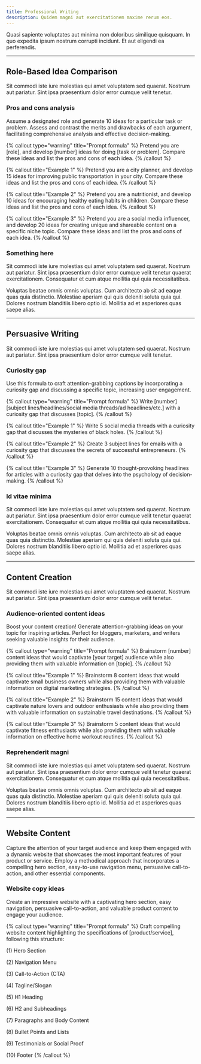 ```yaml
---
title: Professional Writing
description: Quidem magni aut exercitationem maxime rerum eos.
---
```


Quasi sapiente voluptates aut minima non doloribus similique quisquam. In quo expedita ipsum nostrum corrupti incidunt. Et aut eligendi ea perferendis.

---

## Role-Based Idea Comparison

Sit commodi iste iure molestias qui amet voluptatem sed quaerat. Nostrum aut pariatur. Sint ipsa praesentium dolor error cumque velit tenetur.

### Pros and cons analysis

Assume a designated role and generate 10 ideas for a particular task or problem. Assess and contrast the merits and drawbacks of each argument, facilitating comprehensive analysis and effective decision-making.

{% callout type="warning" title="Prompt formula" %}
Pretend you are [role], and develop [number] ideas for doing [task or problem]. Compare these ideas and list the pros and cons of each idea.
{% /callout %}

{% callout title="Example 1" %}
Pretend you are a city planner, and develop 15 ideas for improving public transportation in your city. Compare these ideas and list the pros and cons of each idea.
{% /callout %}

{% callout title="Example 2" %}
Pretend you are a nutritionist, and develop 10 ideas for encouraging healthy eating habits in children. Compare these ideas and list the pros and cons of each idea.
{% /callout %}

{% callout title="Example 3" %}
Pretend you are a social media influencer, and develop 20 ideas for creating unique and shareable content on a specific niche topic. Compare these ideas and list the pros and cons of each idea.
{% /callout %}

### Something here

Sit commodi iste iure molestias qui amet voluptatem sed quaerat. Nostrum aut pariatur. Sint ipsa praesentium dolor error cumque velit tenetur quaerat exercitationem. Consequatur et cum atque mollitia qui quia necessitatibus.

Voluptas beatae omnis omnis voluptas. Cum architecto ab sit ad eaque quas quia distinctio. Molestiae aperiam qui quis deleniti soluta quia qui. Dolores nostrum blanditiis libero optio id. Mollitia ad et asperiores quas saepe alias.

---

## Persuasive Writing

Sit commodi iste iure molestias qui amet voluptatem sed quaerat. Nostrum aut pariatur. Sint ipsa praesentium dolor error cumque velit tenetur.

### Curiosity gap

Use this formula to craft attention-grabbing captions by incorporating a curiosity gap and discussing a specific topic, increasing user engagement.

{% callout type="warning" title="Prompt formula" %}
Write [number] [subject lines/headlines/social media threads/ad headlines/etc.] with a curiosity gap that discusses [topic].
{% /callout %}

{% callout title="Example 1" %}
Write 5 social media threads with a curiosity gap that discusses the mysteries of black holes.
{% /callout %}

{% callout title="Example 2" %}
Create 3 subject lines for emails with a curiosity gap that discusses the secrets of successful entrepreneurs.
{% /callout %}

{% callout title="Example 3" %}
Generate 10 thought-provoking headlines for articles with a curiosity gap that delves into the psychology of decision-making.
{% /callout %}

### Id vitae minima

Sit commodi iste iure molestias qui amet voluptatem sed quaerat. Nostrum aut pariatur. Sint ipsa praesentium dolor error cumque velit tenetur quaerat exercitationem. Consequatur et cum atque mollitia qui quia necessitatibus.

Voluptas beatae omnis omnis voluptas. Cum architecto ab sit ad eaque quas quia distinctio. Molestiae aperiam qui quis deleniti soluta quia qui. Dolores nostrum blanditiis libero optio id. Mollitia ad et asperiores quas saepe alias.

---

## Content Creation

Sit commodi iste iure molestias qui amet voluptatem sed quaerat. Nostrum aut pariatur. Sint ipsa praesentium dolor error cumque velit tenetur.

### Audience-oriented content ideas

Boost your content creation! Generate attention-grabbing ideas on your topic for inspiring articles. Perfect for bloggers, marketers, and writers seeking valuable insights for their audience.

{% callout type="warning" title="Prompt formula" %}
Brainstorm [number] content ideas that would captivate [your target] audience while also providing them with valuable information on [topic].
{% /callout %}

{% callout title="Example 1" %}
Brainstorm 8 content ideas that would captivate small business owners while also providing them with valuable information on digital marketing strategies.
{% /callout %}

{% callout title="Example 2" %}
Brainstorm 15 content ideas that would captivate nature lovers and outdoor enthusiasts while also providing them with valuable information on sustainable travel destinations.
{% /callout %}

{% callout title="Example 3" %}
Brainstorm 5 content ideas that would captivate fitness enthusiasts while also providing them with valuable information on effective home workout routines.
{% /callout %}

### Reprehenderit magni

Sit commodi iste iure molestias qui amet voluptatem sed quaerat. Nostrum aut pariatur. Sint ipsa praesentium dolor error cumque velit tenetur quaerat exercitationem. Consequatur et cum atque mollitia qui quia necessitatibus.

Voluptas beatae omnis omnis voluptas. Cum architecto ab sit ad eaque quas quia distinctio. Molestiae aperiam qui quis deleniti soluta quia qui. Dolores nostrum blanditiis libero optio id. Mollitia ad et asperiores quas saepe alias.

---

## Website Content

Capture the attention of your target audience and keep them engaged with a dynamic website that showcases the most important features of your product or service. Employ a methodical approach that incorporates a compelling hero section, easy-to-use navigation menu, persuasive call-to-action, and other essential components.

### Website copy ideas

Create an impressive website with a captivating hero section, easy navigation, persuasive call-to-action, and valuable product content to engage your audience.

{% callout type="warning" title="Prompt formula" %}
Craft compelling website content highlighting the specifications of [product/service], following this structure:

(1) Hero Section

(2) Navigation Menu

(3) Call-to-Action (CTA)

(4) Tagline/Slogan

(5) H1 Heading

(6) H2 and Subheadings

(7) Paragraphs and Body Content

(8) Bullet Points and Lists

(9) Testimonials or Social Proof

(10) Footer
{% /callout %}
